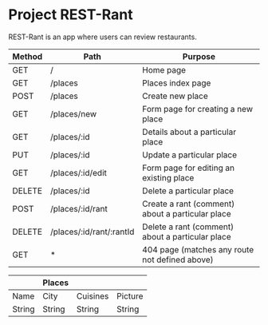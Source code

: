 # Project REST-Rant

REST-Rant is an app where users can review restaurants.

|Method   |  Path    |  Purpose   |
| --------| ---------| -----------|
|  GET	  |    /	 | Home page  |
|  GET	  |	/places  | Places index page  |
|  POST	  |	/places  |	Create new place  |
|  GET	  |	/places/new  |	Form page for creating a new place  |
|  GET	  |	/places/:id  |	Details about a particular place  |
|  PUT	  |	/places/:id  |	Update a particular place  |
|  GET	  |	/places/:id/edit  |	Form page for editing an existing place  |
|  DELETE |	/places/:id  |	Delete a particular place  |
|  POST	  |	/places/:id/rant  |	Create a rant (comment) about a particular place  |
|  DELETE |	/places/:id/rant/:rantId  |	Delete a rant (comment) about a particular place  |
|  GET	  |	*	     |404 page (matches any route not defined above)  |

|     |       Places     |      |      |
| --- | ------ | ---- | ---- |
| Name | City | Cuisines | Picture |
| String | String | String | String |